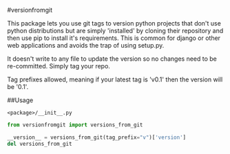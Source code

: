 #versionfromgit

This package lets you use git tags to version python projects that don't use python distributions but are simply
'installed' by cloning their repository and then use pip to install it's requirements. This is common for django or
other web applications and avoids the trap of using setup.py.

It doesn't write to any file to update the version so no changes need to be re-committed. Simply tag your repo.

Tag prefixes allowed, meaning if your latest tag is 'v0.1' then the version will be '0.1'.


##Usage

`<package>/__init__.py`

```python
from versionfromgit import versions_from_git

__version__ = versions_from_git(tag_prefix="v")['version']
del versions_from_git
```